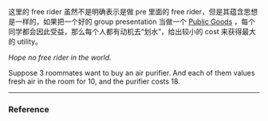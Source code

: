 这里的 free rider 虽然不是明确表示是做 pre 里面的 free rider，但是其蕴含思想是一样的，如果把一个好的 group presentation 当做一个 [Public Goods](Public%20Goods.md) ，每个同学都会因此受益，那么每个人都有动机去“划水”，给出较小的 cost 来获得最大的 utility。

*Hope no free rider in the world.*

Suppose 3 roommates want to buy an air purifier. And each of them values fresh air in the room for 10, and the purifier costs 18.



---



### Reference 

